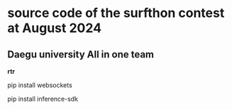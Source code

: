 <h1>source code of the surfthon contest at August 2024</h1>
<h2>Daegu university All in one team</h2>

<b>rtr</b>
<p>pip install websockets</p>
<p>pip install inference-sdk</p>
